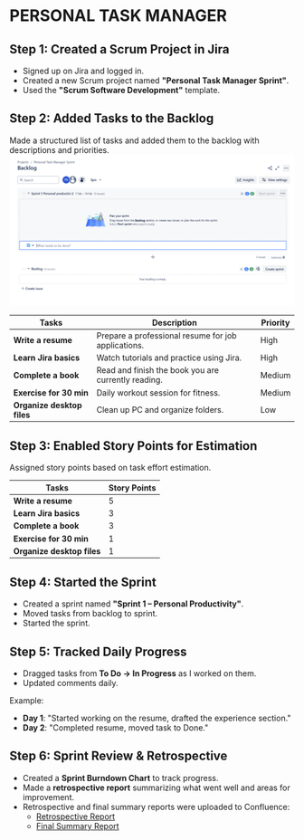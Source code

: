 # PERSONAL TASK MANAGER

## Step 1: Created a Scrum Project in Jira
- Signed up on Jira and logged in.  
- Created a new Scrum project named **"Personal Task Manager Sprint"**.  
- Used the **"Scrum Software Development"** template.  

## Step 2: Added Tasks to the Backlog
Made a structured list of tasks and added them to the backlog with descriptions and priorities.
![Task Backlog](https://github.com/Yash24-code/Personal-Task-Manager/blob/main/Screenshot%202025-02-14%20000931.png)

| Tasks               | Description                                     | Priority |
|---------------------|-----------------------------------------------|----------|
| **Write a resume**  | Prepare a professional resume for job applications. | High     |
| **Learn Jira basics** | Watch tutorials and practice using Jira.      | High     |
| **Complete a book** | Read and finish the book you are currently reading. | Medium  |
| **Exercise for 30 min** | Daily workout session for fitness.           | Medium  |
| **Organize desktop files** | Clean up PC and organize folders.         | Low      |

## Step 3: Enabled Story Points for Estimation
Assigned story points based on task effort estimation.  

| Tasks               | Story Points |
|---------------------|-------------|
| **Write a resume**  | 5           |
| **Learn Jira basics** | 3           |
| **Complete a book** | 3           |
| **Exercise for 30 min** | 1         |
| **Organize desktop files** | 1      |

## Step 4: Started the Sprint
- Created a sprint named **"Sprint 1 – Personal Productivity"**.  
- Moved tasks from backlog to sprint.  
- Started the sprint.  

## Step 5: Tracked Daily Progress
- Dragged tasks from **To Do → In Progress** as I worked on them.  
- Updated comments daily.  

Example:  
- **Day 1**: "Started working on the resume, drafted the experience section."  
- **Day 2**: "Completed resume, moved task to Done."  

## Step 6: Sprint Review & Retrospective
- Created a **Sprint Burndown Chart** to track progress.  
- Made a **retrospective report** summarizing what went well and areas for improvement.  
- Retrospective and final summary reports were uploaded to Confluence:  
  - [Retrospective Report](https://suryawanshiyash.atlassian.net/wiki/x/SwEB)  
  - [Final Summary Report](https://suryawanshiyash.atlassian.net/wiki/x/voAB)  
